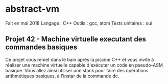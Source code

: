 # abstract-vm
Fait en mai 2018
Langage : C++
Outils : gcc, atom
Tests unitaires : oui

## Projet 42 - Machine virtuelle executant des commandes basiques
Ce projet vous remet dans le bain après la piscine C++ et vous invite à réaliser une machine virtuelle capable d'exécuter un code en pseudo-ASM basique. Vous allez ainsi utiliser une stack pour faire des opérations arithmétiques basiques, à l'instar de la commande dc.
